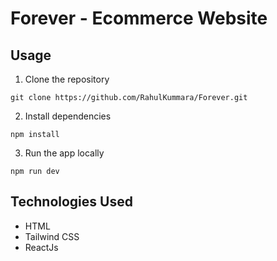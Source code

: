 # Forever - Ecommerce Website

## Usage
1. Clone the repository
  ```
  git clone https://github.com/RahulKummara/Forever.git
  ```
2. Install dependencies
  ```
  npm install
  ```
3. Run the app locally
  ```
  npm run dev
  ```

## Technologies Used
- HTML
- Tailwind CSS
- ReactJs
